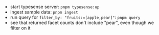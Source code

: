 - start typesense server: `pnpm typesense:up`
- ingest sample data: `pnpm ingest`
- run query for `filter_by: "fruits:=[apple,pear]"`: `pnpm query`
- see that returned facet counts don't include "pear", even though we filter on it
